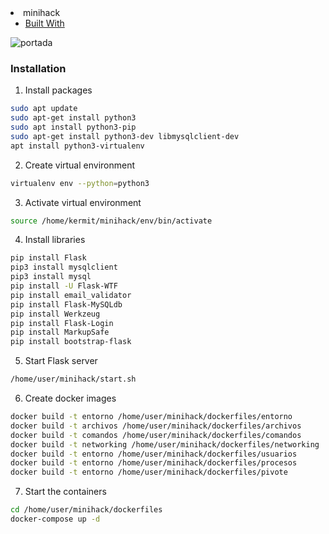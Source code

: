 
<li>
      <a>minihack</a>
      <ul>
        <li><a href="#built-with">Built With</a></li>
      </ul>
    </li>

![portada](https://github.com/KermitPurple96/minihack/assets/103221169/1a4c81e6-686b-4695-b3bb-3ea39dd22fb4)

### Installation

1. Install packages
```sh
sudo apt update
sudo apt-get install python3
sudo apt install python3-pip
sudo apt-get install python3-dev libmysqlclient-dev
apt install python3-virtualenv
```

2. Create virtual environment 
```sh
virtualenv env --python=python3
```

3. Activate virtual environment 
```sh
source /home/kermit/minihack/env/bin/activate
```

4. Install libraries
```sh
pip install Flask
pip3 install mysqlclient
pip3 install mysql
pip install -U Flask-WTF
pip install email_validator
pip install Flask-MySQLdb
pip install Werkzeug
pip install Flask-Login
pip install MarkupSafe
pip install bootstrap-flask
```
5. Start Flask server
```sh
/home/user/minihack/start.sh
```

6. Create docker images
```sh
docker build -t entorno /home/user/minihack/dockerfiles/entorno
docker build -t archivos /home/user/minihack/dockerfiles/archivos
docker build -t comandos /home/user/minihack/dockerfiles/comandos
docker build -t networking /home/user/minihack/dockerfiles/networking
docker build -t entorno /home/user/minihack/dockerfiles/usuarios
docker build -t entorno /home/user/minihack/dockerfiles/procesos
docker build -t entorno /home/user/minihack/dockerfiles/pivote
```
7. Start the containers
```sh
cd /home/user/minihack/dockerfiles
docker-compose up -d
```
